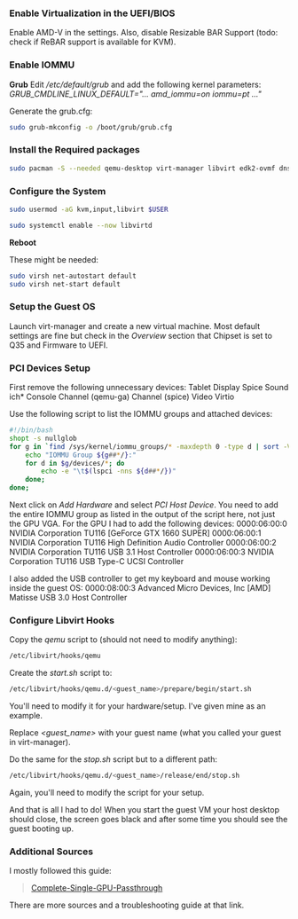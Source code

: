 ### **Enable Virtualization in the UEFI/BIOS**
Enable AMD-V in the settings. Also, disable Resizable BAR Support (todo: check if ReBAR support is available for KVM).

### **Enable IOMMU**
<b>Grub</b>
Edit <i>/etc/default/grub</i> and add the following kernel parameters:
<i>GRUB_CMDLINE_LINUX_DEFAULT="... amd_iommu=on iommu=pt ..."</i>

Generate the grub.cfg:
```sh
sudo grub-mkconfig -o /boot/grub/grub.cfg
```

### **Install the Required packages**
```sh
sudo pacman -S --needed qemu-desktop virt-manager libvirt edk2-ovmf dnsmasq
```

### **Configure the System**
```sh
sudo usermod -aG kvm,input,libvirt $USER
```

```sh
sudo systemctl enable --now libvirtd
```

<b>Reboot</b>

These might be needed:
```sh
sudo virsh net-autostart default
sudo virsh net-start default
```

### **Setup the Guest OS**
Launch virt-manager and create a new virtual machine. Most default settings are fine but check in the <i>Overview</i> section that Chipset is set to Q35 and Firmware to UEFI.

### **PCI Devices Setup**
First remove the following unnecessary devices:
Tablet
Display Spice
Sound ich*
Console
Channel (qemu-ga)
Channel (spice)
Video Virtio

Use the following script to list the IOMMU groups and attached devices:
```sh
#!/bin/bash
shopt -s nullglob
for g in `find /sys/kernel/iommu_groups/* -maxdepth 0 -type d | sort -V`; do
    echo "IOMMU Group ${g##*/}:"
    for d in $g/devices/*; do
        echo -e "\t$(lspci -nns ${d##*/})"
    done;
done;
```

Next click on <i>Add Hardware</i> and select <i>PCI Host Device</i>. You need to add the entire IOMMU group as listed in the output of the script here, not just the GPU VGA. For the GPU I had to add the following devices:
0000:06:00:0 NVIDIA Corporation TU116 [GeForce GTX 1660 SUPER]
0000:06:00:1 NVIDIA Corporation TU116 High Definition Audio Controller
0000:06:00:2 NVIDIA Corporation TU116 USB 3.1 Host Controller
0000:06:00:3 NVIDIA Corporation TU116 USB Type-C UCSI Controller

I also added the USB controller to get my keyboard and mouse working inside the guest OS:
0000:08:00:3 Advanced Micro Devices, Inc [AMD] Matisse USB 3.0 Host Controller

### **Configure Libvirt Hooks**
Copy the <i>qemu</i> script to (should not need to modify anything):
```sh
/etc/libvirt/hooks/qemu
```

Create the <i>start.sh</i> script to:
```sh
/etc/libvirt/hooks/qemu.d/<guest_name>/prepare/begin/start.sh
```
You'll need to modify it for your hardware/setup. I've given mine as an example.

Replace <i><guest_name></i> with your guest name (what you called your guest in virt-manager).

Do the same for the <i>stop.sh</i> script but to a different path:
```sh
/etc/libvirt/hooks/qemu.d/<guest_name>/release/end/stop.sh
```
Again, you'll need to modify the script for your setup.

And that is all I had to do! When you start the guest VM your host desktop should close, the screen goes black and after some time you should see the guest booting up.

### **Additional Sources**
I mostly followed this guide:
> [Complete-Single-GPU-Passthrough](https://github.com/QaidVoid/Complete-Single-GPU-Passthrough)<br/>

There are more sources and a troubleshooting guide at that link.
